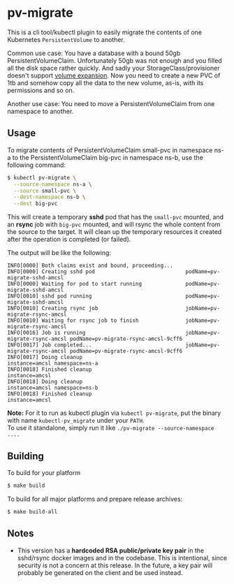 # pv-migrate

This is a cli tool/kubectl plugin to easily migrate 
the contents of one Kubernetes `PersistentVolume` to another.

Common use case: You have a database with a bound 50gb PersistentVolumeClaim.
Unfortunately 50gb was not enough and you filled all the disk space rather quickly. 
And sadly your StorageClass/provisioner doesn't support [volume expansion](https://kubernetes.io/blog/2018/07/12/resizing-persistent-volumes-using-kubernetes/).
Now you need to create a new PVC of 1tb and somehow copy all the data to the new volume, as-is, with its permissions and so on.

Another use case: You need to move a PersistentVolumeClaim from one namespace to another.

## Usage

To migrate contents of PersistentVolumeClaim small-pvc in namespace ns-a
to the PersistentVolumeClaim big-pvc in namespace ns-b, use the following command:
```bash
$ kubectl pv-migrate \
  --source-namespace ns-a \
  --source small-pvc \
  --dest-namespace ns-b \
  --dest big-pvc
```
This will create a temporary **sshd** pod that has the `small-pvc` mounted, 
and an **rsync** job with `big-pvc` mounted, and will rsync the whole content from the source to the target.
It will clean up the temporary resources it created after the operation is completed (or failed).

The output will be like the following:
```
INFO[0000] Both claims exist and bound, proceeding...
INFO[0000] Creating sshd pod                             podName=pv-migrate-sshd-amcsl
INFO[0000] Waiting for pod to start running              podName=pv-migrate-sshd-amcsl
INFO[0010] sshd pod running                              podName=pv-migrate-sshd-amcsl
INFO[0010] Creating rsync job                            jobName=pv-migrate-rsync-amcsl
INFO[0010] Waiting for rsync job to finish               jobName=pv-migrate-rsync-amcsl
INFO[0016] Job is running                                jobName=pv-migrate-rsync-amcsl podName=pv-migrate-rsync-amcsl-9cff6
INFO[0017] Job completed...                              jobName=pv-migrate-rsync-amcsl podName=pv-migrate-rsync-amcsl-9cff6
INFO[0017] Doing cleanup                                 instance=amcsl namespace=ns-a
INFO[0018] Finished cleanup                              instance=amcsl
INFO[0018] Doing cleanup                                 instance=amcsl namespace=ns-b
INFO[0018] Finished cleanup                              instance=amcsl
```


**Note:** For it to run as kubectl plugin via `kubectl pv-migrate`, 
put the binary with name `kubectl-pv_migrate` under your `PATH`.  
To use it standalone, simply run it like `./pv-migrate --source-namespace ....`

## Building

To build for your platform
```bash
$ make build
```

To build for all major platforms and prepare release archives:
```bash
$ make build-all
```

## Notes

* This version has a **hardcoded RSA public/private 
key pair** in the sshd/rsync docker images and in the codebase. 
This is intentional, since security is not a concern at this release.
In the future, a key pair will probably be generated on the client and be used instead.

